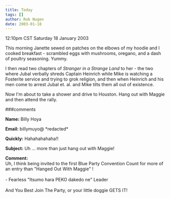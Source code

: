 ```yaml
---
title: Today
tags: []
author: Rob Nugen
date: 2003-01-18
---
```


<p class=date>12:10pm CST Saturday 18 January 2003</p>

<p>This morning Janette sewed on patches on the elbows of my hoodie
and I cooked breakfast - scrambled eggs with mushrooms, oregano, and a
dash of poultry seasoning.  Yummy.</p>

<p>I then read two chapters of <em>Stranger in a Strange Land</em> to
her - the two where Jubal verbally shreds Captain Heinrich while Mike
is watching a Fosterite service and trying to grok religion, and then
when Heinrich and his men come to arrest Jubal et. al. and Mike tilts
them all out of existence.</p>

<p>Now I'm about to take a shower and drive to Houston.  Hang out with
Maggie and then attend the rally.</p>

###comments

<p><b>Name:</b> Billy Hoya

<p><b>Email:</b> billymuyo@ *redacted*

<p><b>Quickly:</b> Hahahahahaha!!

<p><b>Subject:</b> Uh ... more than just hang out with Maggie!

<p><b>Comment:</b>
<br>Uh, I think being invited to the first Blue Party Convention Count for more of an entry than "Hanged Out With Maggie" !<br>
<br>
- Fearless "Itsumo hara PEKO dakedo ne" Leader<br>
<br>
And You Best Join The Party, or your little doggie GETS IT!
